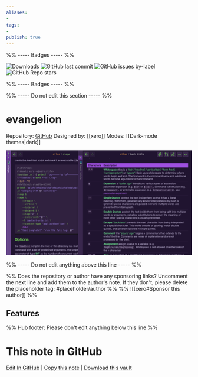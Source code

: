 ```yaml
---
aliases:
- 
tags: 
- 
publish: true
---
```


%% ----- Badges ----- %%

![Downloads](https://img.shields.io/badge/downloads-1953-573E7A?style=for-the-badge&logo=)
![GitHub last commit](https://img.shields.io/github/last-commit/xero/evangelion.obsidian?color=573E7A&label=last%20update&logo=github&style=for-the-badge)
![GitHub issues by-label](https://img.shields.io/github/issues/xero/evangelion.obsidian/help%20wanted?color=573E7A&logo=github&style=for-the-badge) 
![GitHub Repo stars](https://img.shields.io/github/stars/xero/evangelion.obsidian?color=573E7A&logo=github&style=for-the-badge)

%% ----- Badges ----- %%

%% ----- Do not edit this section ----- %%

# evangelion

Repository: [GitHub](https://github.com/xero/evangelion.obsidian)
Designed by: [[xero]]
Modes: [[Dark-mode themes|dark]]



![screenshot](https://github.com/xero/evangelion.obsidian/raw/HEAD/preview.png)

%% ----- Do not edit anything above this line ----- %% 

%% Does the repository or author have any sponsoring links? Uncomment the next line and add them to the author's note. If they don't, please delete the placeholder tag: #placeholder/author %%
%% ![[xero#Sponsor this author]] %%


## Features



%% Hub footer: Please don't edit anything below this line %%

# This note in GitHub

<span class="git-footer">[Edit In GitHub](https://github.dev/obsidian-community/obsidian-hub/blob/main/02%20-%20Community%20Expansions/02.05%20All%20Community%20Expansions/Themes/evangelion.md "git-hub-edit-note") | [Copy this note](https://raw.githubusercontent.com/obsidian-community/obsidian-hub/main/02%20-%20Community%20Expansions/02.05%20All%20Community%20Expansions/Themes/evangelion.md "git-hub-copy-note") | [Download this vault](https://github.com/obsidian-community/obsidian-hub/archive/refs/heads/main.zip "git-hub-download-vault") </span>
